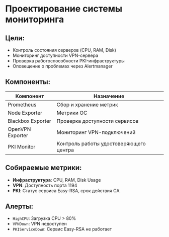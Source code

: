 # Проектирование системы мониторинга

## Цели:
- Контроль состояния серверов (CPU, RAM, Disk)
- Мониторинг доступности VPN-сервера
- Проверка работоспособности PKI-инфраструктуры
- Оповещение о проблемах через Alertmanager

## Компоненты:
| Компонент           | Назначение                          |
|---------------------|-------------------------------------|
| Prometheus          | Сбор и хранение метрик              |
| Node Exporter       | Метрики ОС                          |
| Blackbox Exporter   | Проверка доступности сервисов       |
| OpenVPN Exporter    | Мониторинг VPN-подключений          |
| PKI Monitor         | Контроль работы удостоверяющего центра |

## Собираемые метрики:
- **Инфраструктура**: CPU, RAM, Disk Usage
- **VPN**: Доступность порта 1194
- **PKI**: Статус сервиса Easy-RSA, срок действия CA

## Алерты:
- `HighCPU`: Загрузка CPU > 80%
- `VPNDown`: VPN недоступен
- `PKIServiceDown`: Сервис Easy-RSA не работает
